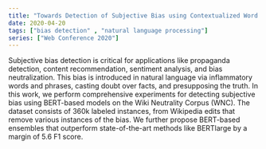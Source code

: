 ```yaml
---
title: "Towards Detection of Subjective Bias using Contextualized Word Embeddings"
date: 2020-04-20
tags: ["bias detection" , "natural language processing"]
series: ["Web Conference 2020"]
---
```


Subjective bias detection is critical for applications like propaganda detection, content recommendation, sentiment analysis, and bias neutralization. This bias is introduced in natural language via inflammatory words and phrases, casting doubt over facts, and presupposing the truth. In this work, we perform comprehensive experiments for detecting subjective bias using BERT-based models on the Wiki Neutrality Corpus (WNC). The dataset consists of 360k labeled instances, from Wikipedia edits that remove various instances of the bias. We further propose BERT-based ensembles that outperform state-of-the-art methods like BERTlarge by a margin of 5.6 F1 score.


